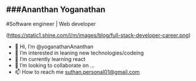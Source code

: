 ###Ananthan Yoganathan
-------------------------------------------------------------------------------------------------------------------------------------------------------------------------
#Software engineer | Web developer

(https://static1.shine.com/l/m/images/blog/full-stack-developer-career.png)


- 👋 Hi, I’m @yoganathanAnanthan
- 👀 I’m interested in leaning new technologies/codeing
- 🌱 I’m currently learning react
- 💞️ I’m looking to collaborate on ...
- 📫 How to reach me suthan.personal01@gmail.com

<!---
yoganathanAnanthan/yoganathanAnanthan is a ✨ special ✨ repository because its `README.md` (this file) appears on your GitHub profile.
You can click the Preview link to take a look at your changes.
--->
